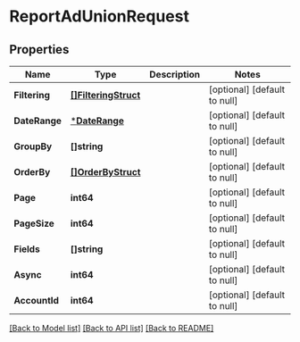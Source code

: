 # ReportAdUnionRequest

## Properties
Name | Type | Description | Notes
------------ | ------------- | ------------- | -------------
**Filtering** | [**[]FilteringStruct**](filtering_struct.md) |  | [optional] [default to null]
**DateRange** | [***DateRange**](date_range.md) |  | [optional] [default to null]
**GroupBy** | **[]string** |  | [optional] [default to null]
**OrderBy** | [**[]OrderByStruct**](order_by_struct.md) |  | [optional] [default to null]
**Page** | **int64** |  | [optional] [default to null]
**PageSize** | **int64** |  | [optional] [default to null]
**Fields** | **[]string** |  | [optional] [default to null]
**Async** | **int64** |  | [optional] [default to null]
**AccountId** | **int64** |  | [optional] [default to null]

[[Back to Model list]](../README.md#documentation-for-models) [[Back to API list]](../README.md#documentation-for-api-endpoints) [[Back to README]](../README.md)


